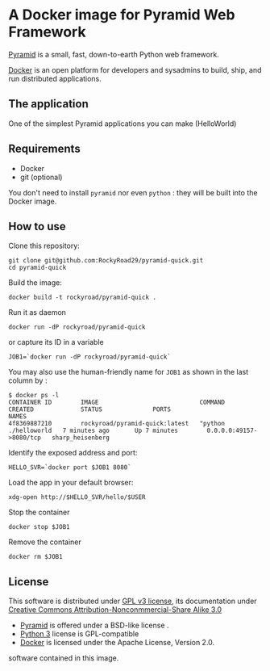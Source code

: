 A Docker image for Pyramid Web Framework
========================================

[Pyramid](http://docs.pylonsproject.org/projects/pyramid) is a small, fast, down-to-earth Python web framework.

[Docker](http://docker.com/) is an open platform for developers and sysadmins to build, ship, and run distributed applications.

The application
---------------

One of the simplest Pyramid applications you can make (HelloWorld)

Requirements
------------

* Docker
* git (optional)

You don't need to install `pyramid` nor even `python` : they will be built into
the Docker image.

How to use
----------

Clone this repository:

    git clone git@github.com:RockyRoad29/pyramid-quick.git
    cd pyramid-quick

Build the image:

    docker build -t rockyroad/pyramid-quick .

Run it as daemon

    docker run -dP rockyroad/pyramid-quick

or capture its ID in a variable

    JOB1=`docker run -dP rockyroad/pyramid-quick`

You may also use the human-friendly name for `JOB1` as shown in the last column by :

    $ docker ps -l
    CONTAINER ID        IMAGE                            COMMAND                CREATED             STATUS              PORTS                     NAMES
    4f8369887210        rockyroad/pyramid-quick:latest   "python ./helloworld   7 minutes ago       Up 7 minutes        0.0.0.0:49157->8080/tcp   sharp_heisenberg

Identify the exposed address and port:

    HELLO_SVR=`docker port $JOB1 8080`

Load the app in your default browser:

    xdg-open http://$HELLO_SVR/hello/$USER

Stop the container

    docker stop $JOB1


Remove the container

    docker rm $JOB1

License
-------
This software is distributed under [GPL v3 license](https://gnu.org/licenses/gpl.html), its documentation under
[Creative Commons Attribution-Nonconmmercial-Share Alike 3.0](http://creativecommons.org/licenses/by-sa/3.0/)

* [Pyramid](http://www.pylonsproject.org/about/license) is offered under a BSD-like license .
* [Python 3](https://docs.python.org/3/license.html) license is GPL-compatible
* [Docker](https://docs.docker.com/#licensing) is licensed under the Apache License, Version 2.0.

software contained in this image.
